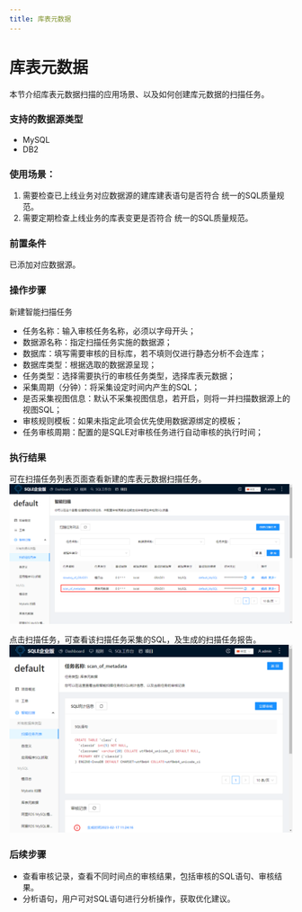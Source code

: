 ```yaml
---
title: 库表元数据
---
```


# 库表元数据
本节介绍库表元数据扫描的应用场景、以及如何创建库元数据的扫描任务。

### 支持的数据源类型
* MySQL
* DB2

### 使用场景：

1. 需要检查已上线业务对应数据源的建库建表语句是否符合 统一的SQL质量规范。
2. 需要定期检查上线业务的库表变更是否符合 统一的SQL质量规范。

### 前置条件
已添加对应数据源。

### 操作步骤
新建智能扫描任务

* 任务名称：输入审核任务名称，必须以字母开头；
* 数据源名称：指定扫描任务实施的数据源；
* 数据库：填写需要审核的目标库，若不填则仅进行静态分析不会连库；
* 数据库类型：根据选取的数据源呈现；
* 任务类型：选择需要执行的审核任务类型，选择库表元数据；
* 采集周期（分钟）：将采集设定时间内产生的SQL；
* 是否采集视图信息：默认不采集视图信息，若开启，则将一并扫描数据源上的视图SQL；
* 审核规则模板：如果未指定此项会优先使用数据源绑定的模板；
* 任务审核周期：配置的是SQLE对审核任务进行自动审核的执行时间；

### 执行结果
可在扫描任务列表页面查看新建的库表元数据扫描任务。
![list](img/metadata-list.png)

点击扫描任务，可查看该扫描任务采集的SQL，及生成的扫描任务报告。
![result](img/metadata-result.png)

### 后续步骤
* 查看审核记录，查看不同时间点的审核结果，包括审核的SQL语句、审核结果。
* 分析语句，用户可对SQL语句进行分析操作，获取优化建议。
